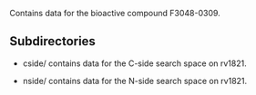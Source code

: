 Contains data for the bioactive compound F3048-0309.

## Subdirectories

- cside/ contains data for the C-side search space on rv1821.

- nside/ contains data for the N-side search space on rv1821.

